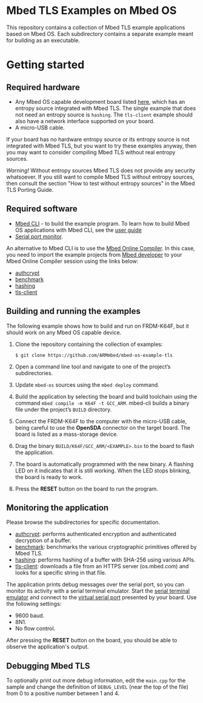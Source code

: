 # Mbed TLS Examples on Mbed OS

This repository contains a collection of Mbed TLS example applications based on Mbed OS. Each subdirectory contains a separate example meant for building as an executable.

# Getting started

## Required hardware
* Any Mbed OS capable development board listed [here](https://os.mbed.com/platforms/), which has an entropy source integrated with Mbed TLS. The single example that does not need an entropy source is `hashing`. The `tls-client` example should also have a network interface supported on your board.
* A micro-USB cable.

If your board has no hardware entropy source or its entropy source is not integrated with Mbed TLS, but you want to try these examples anyway, then you may want to consider compiling Mbed TLS without real entropy sources.

*Warning!* Without entropy sources Mbed TLS does not provide any security whatsoever. If you still want to compile Mbed TLS without entropy sources, then consult the section "How to test without entropy sources" in the Mbed TLS Porting Guide.

## Required software
* [Mbed CLI](https://github.com/ARMmbed/mbed-cli) - to build the example program. To learn how to build Mbed OS applications with Mbed CLI, see the [user guide](https://github.com/ARMmbed/mbed-cli/blob/master/README.md)
* [Serial port monitor](https://os.mbed.com/handbook/SerialPC#host-interface-and-terminal-applications).

An alternative to Mbed CLI is to use the [Mbed Online Compiler](https://os.mbed.com/compiler/). In this case, you need to import the example projects from [Mbed developer](https://os.mbed.com/) to your Mbed Online Compiler session using the links below:
* [authcrypt](https://os.mbed.com/teams/mbed-os-examples/code/mbed-os-example-tls-authcrypt)
* [benchmark](https://os.mbed.com/teams/mbed-os-examples/code/mbed-os-example-tls-benchmark)
* [hashing](https://os.mbed.com/teams/mbed-os-examples/code/mbed-os-example-tls-hashing)
* [tls-client](https://os.mbed.com/teams/mbed-os-examples/code/mbed-os-example-tls-tls-client)

## Building and running the examples

The following example shows how to build and run on FRDM-K64F, but it should work on any Mbed OS capable device.

1. Clone the repository containing the collection of examples:
    ```
    $ git clone https://github.com/ARMmbed/mbed-os-example-tls
    ```

1. Open a command line tool and navigate to one of the project’s subdirectories.

1. Update `mbed-os` sources using the `mbed deploy` command.

1. Build the application by selecting the board and build toolchain using the command `mbed compile -m K64F -t GCC_ARM`. mbed-cli builds a binary file under the project’s `BUILD` directory.

1. Connect the FRDM-K64F to the computer with the micro-USB cable, being careful to use the **OpenSDA** connector on the target board. The board is listed as a mass-storage device.

1. Drag the binary `BUILD/K64F/GCC_ARM/<EXAMPLE>.bin` to the board to flash the application.

1. The board is automatically programmed with the new binary. A flashing LED on it indicates that it is still working. When the LED stops blinking, the board is ready to work.

1. Press the **RESET** button on the board to run the program.

## Monitoring the application

Please browse the subdirectories for specific documentation.
* [authcrypt](./authcrypt/README.md): performs authenticated encryption and authenticated decryption of a buffer.
* [benchmark](./benchmark/README.md): benchmarks the various cryptographic primitives offered by Mbed TLS.
* [hashing](./hashing/README.md): performs hashing of a buffer with SHA-256 using various APIs.
* [tls-client](./tls-client/README.md): downloads a file from an HTTPS server (os.mbed.com) and looks for a specific string in that file.

The application prints debug messages over the serial port, so you can monitor its activity with a serial terminal emulator. Start the [serial terminal emulator](https://os.mbed.com/handbook/Terminals) and connect to the [virtual serial port](https://os.mbed.com/handbook/SerialPC#host-interface-and-terminal-applications) presented by your board. Use the following settings:

* 9600 baud.
* 8N1.
* No flow control.

After pressing the **RESET** button on the board, you should be able to observe the application's output.

## Debugging Mbed TLS

To optionally print out more debug information, edit the `main.cpp` for the sample and change the definition of `DEBUG_LEVEL` (near the top of the file) from 0 to a positive number between 1 and 4.
